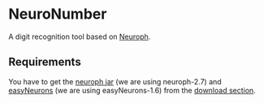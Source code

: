 NeuroNumber
===========

A digit recognition tool based on [Neuroph](http://neuroph.sourceforge.net/).

Requirements
------------
You have to get the [neuroph jar](http://sourceforge.net/projects/neuroph/files/neuroph-2.7/neuroph-2.7.zip/download) (we are using neuroph-2.7) and [easyNeurons](http://sourceforge.net/projects/neuroph/files/neuroph%202.5/easyNeurons-1.6.zip/download) (we are using easyNeurons-1.6) from the [download section](http://neuroph.sourceforge.net/download.html).
